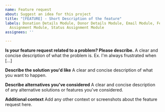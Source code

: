 ```yaml
---
name: Feature request
about: Suggest an idea for this project
title: "[FEATURE] - Short Description of the feature"
labels: Donation Details Module, Donor Details Module, Email Module, Feature, Program
  Assignment Module, Status Assignment Module
assignees: ''

---
```


**Is your feature request related to a problem? Please describe.**
A clear and concise description of what the problem is. Ex. I'm always frustrated when [...]

**Describe the solution you'd like**
A clear and concise description of what you want to happen.

**Describe alternatives you've considered**
A clear and concise description of any alternative solutions or features you've considered.

**Additional context**
Add any other context or screenshots about the feature request here.
